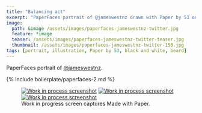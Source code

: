 ```yaml
---
title: "Balancing act"
excerpt: "PaperFaces portrait of @jameswestnz drawn with Paper by 53 on an iPad."
image: 
  path: &image /assets/images/paperfaces-jameswestnz-twitter.jpg 
  feature: *image
  teaser: /assets/images/paperfaces-jameswestnz-twitter-teaser.jpg
  thumbnail: /assets/images/paperfaces-jameswestnz-twitter-150.jpg
tags: [portrait, illustration, Paper by 53, black and white, beard]
---
```


PaperFaces portrait of [@jameswestnz](https://twitter.com/jameswestnz).

{% include boilerplate/paperfaces-2.md %}

<figure class="third">
  <a href="/assets/images/paperfaces-jameswestnz-process-1-lg.jpg"><img src="/assets/images/paperfaces-jameswestnz-process-1-600.jpg" alt="Work in process screenshot"></a>
  <a href="/assets/images/paperfaces-jameswestnz-process-2-lg.jpg"><img src="/assets/images/paperfaces-jameswestnz-process-2-600.jpg" alt="Work in process screenshot"></a>
  <a href="/assets/images/paperfaces-jameswestnz-process-3-lg.jpg"><img src="/assets/images/paperfaces-jameswestnz-process-3-600.jpg" alt="Work in process screenshot"></a>
  <figcaption>Work in progress screen captures Made with Paper.</figcaption>
</figure>
